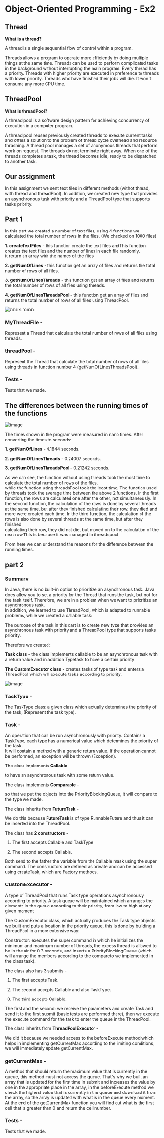 # Object-Oriented Programming - Ex2



## Thread

**What is a thread?**

A thread is a single sequential flow of control within a program.

Threads allows a program to operate more efficiently by doing multiple things at the same time.
Threads can be used to perform complicated tasks in the background without interrupting the main program.
Every thread has a priority. Threads with higher priority are executed in preference to threads with lower priority. 
Threads who have finished their jobs will die. It won't consume any more CPU time.

## ThreadPool

**What is threadPool?**

A thread pool is a software design pattern for achieving concurrency of execution in a computer program.

A thread pool reuses previously created threads to execute current tasks and offers a solution to the problem of thread
cycle overhead and resource thrashing.
A thread pool manages a set of anonymous threads that perform work on request. The threads do not terminate right away.
When one of the threads completes a task, the thread becomes idle, ready to be dispatched to another task. 


## Our assignment
In this assignment we sent text files in different methods (withot thread, with thread and threadPool). 
In addition, we created new type that provides an asynchronous task with priority and a ThreadPool type that supports tasks
priority.


## Part 1

In this part we created a number of text files, using 4 functions we calculated the total number of rows in the files.
(We checked on 1000 files)  

**1. createTextFiles** - this function create the text files andThis function creates the text files and the number of lines in each file randomly.  
It return an array with the names of the files.  

**2. getNumOfLines** - this function get an array of files and returns the total number of rows of all files.  

**3. getNumOfLinesThreads** - this function get an array of files and returns the total number of rows of all files using threads.  

**4. getNumOfLinesThreadsPool** - this function get an array of files and returns the total number of rows of all files using ThreadPool.  

![תמונה מונחה](https://user-images.githubusercontent.com/120071641/211654272-5a8d7143-eb3d-44d5-93b1-d361da479d98.jpeg)


### MyThreadFile  -  
Represent a Thread that calculate the total number of rows of all files using threads.  
  
### threadPool -   
Represent the Thread that calculate the total number of rows of all files using threads in function number 4 (getNumOfLinesThreadsPool).  

 ### Tests -  
  Tests that we made.


## The differences between the running times of the functions  
  
  ![image](https://user-images.githubusercontent.com/120071641/211655054-27cf5d6e-3f0b-47bb-bd23-34bb9c2fc7f1.png)

The times shown in the program were measured in nano times. 
After converting the times to seconds:  

**1. getNumOfLines** - 4.1844 seconds.  

**2. getNumOfLinesThreads** - 0.24007 seconds.  

**3. getNumOfLinesThreadsPool** - 0.21242 seconds. 

As we can see, the function without using threads took the most time to calculate the total number of rows of the files,  
while the function using threadsPool took the least time.
The function used by threads took the average time between the above 2 functions.
In the first function, the rows are calculated one after the other, not simultaneously.
In the second function, the calculation of the rows is done by several threads at the same time, but after they finished calculating their row, they died and more were created each time.
In the third function, the calculation of the rows is also done by several threads at the same time, but after they finished  
calculating their row, they did not die, but moved on to the calculation of the next row,This is because it was managed in threadspool
 
From here we can understand the reasons for the difference between the running times.


## part 2 

### Summary  

In Java, there is no built-in option to prioritize an asynchronous task. Java does allow you to set a priority for the Thread that runs the task, but not for the task itself. Therefore, we are in a problem when we want to prioritize an asynchronous task.  
In addition, we learned to use ThreadPool, which is adapted to runnable problems, while we created a callable task:

The purpose of the task in this part is to create new type that provides an asynchronous task with priority and a ThreadPool type that supports tasks
priority.

Therefore we created:

**Task class** - the class implements callable to be an asynchronous task with a return value and in addition Typetask to have a certain priority

**The CustomExecutor class** - creates tasks of type task and enters a ThreadPool which will execute tasks according to priority.  


![image](https://user-images.githubusercontent.com/118690651/212040889-35c82dbd-c027-46a7-8ca1-147b00bb5ab4.png)  


 ### TaskType -  
 The TaskType class: a given class which actually determines the priority of the task,
 (Represent the task type).

### Task -  
An operation that can be run asynchronously with priority.
Contains a TaskType, each type has a numerical value which determines the priority of the task.  
It will contain a method with a generic return value. If the operation cannot be performed, an exception will be thrown
 (Exception).  
 
 The class implements **Callable** -  
 
 to have an asynchronous task with some return value.  
 
 

The class implements **Comparable** -   

so that we put the objects into the PriorityBlockingQueue, it will compare to the type we made.  



The class inherits from **FutureTask** -  

We do this because **FutureTask** is of type RunnableFuture and thus it can be inserted into the ThreadPool.



The class has **2 constructors** -  

1. The first accepts Callable and TaskType.  
  
2. The second accepts Callable.  

Both send to the father the variable from the Callable mask using the super command. The constructors are defined as private and can be accessed using createTask, which are Factory methods.
 
 
### CustomExcecutor -   

A type of ThreadPool that runs Task type operations asynchronously according to priority.
A task queue will be maintained which arranges the elements in the queue according to their priority,
from low to high at any given moment

The CustomExecutor class, which actually produces the Task type objects we built and puts a location in the priority queue, this is done by building a ThreadPool in a more extensive way:  
  
Constructor: executes the super command in which he initializes the minimum and maximum number of threads, the excess thread is allowed to be in the air for 0.3 seconds, and inserts a PriorityBlockingQueue (which will arrange the members according to the compareto we implemented in the class task).

The class also has 3 submits -  

1. The first accepts Task.  
  
2. The second accepts Callable and also TaskType.  

3. The third accepts Callable.  

The first and the second: we receive the parameters and create Task and send it to the first submit (basic tests are performed there), then we execute the execute command for the task to enter the queue in the ThreadPool.

The class inherits from **ThreadPoolExecutor** - 
  
We did it because we needed access to the beforeExecute method which helps in implementing getCurrentMax according to the limiting conditions, we will immediately update getCurrentMax.

### getCurrentMax -  

A method that should return the maximum value that is currently in the queue, this method must not access the queue.
That's why we built an array that is updated for the first time in submit and increases the value by one in the appropriate place in the array, in the beforeExecute method we check the highest value that is currently in the queue and download it from the array, so the array is updated with what is in the queue every moment.  
At the end of the getCurrentMax function you will find out what is the first cell that is greater than 0 and return the cell number.

 ### Tests -  
  Tests that we made.




